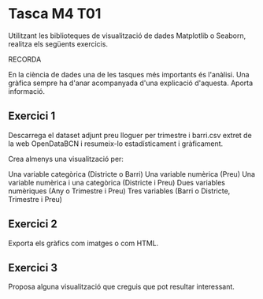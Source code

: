 # Tasca M4 T01

Utilitzant les biblioteques de visualització de dades Matplotlib o Seaborn, realitza els següents exercicis.

RECORDA

En la ciència de dades una de les tasques més importants és l'anàlisi. Una gràfica sempre ha d'anar acompanyada d'una explicació d'aquesta. Aporta informació.

## Exercici 1
Descarrega el dataset adjunt preu lloguer per trimestre i barri.csv extret de la web OpenDataBCN i resumeix-lo estadísticament i gràficament.

Crea almenys una visualització per:

Una variable categòrica (Districte o Barri)
Una variable numèrica (Preu)
Una variable numèrica i una categòrica (Districte i Preu)
Dues variables numèriques (Any o Trimestre i Preu)
Tres variables (Barri o Districte, Trimestre i Preu)


## Exercici 2
Exporta els gràfics com imatges o com HTML.



## Exercici 3
Proposa alguna visualització que creguis que pot resultar interessant.

